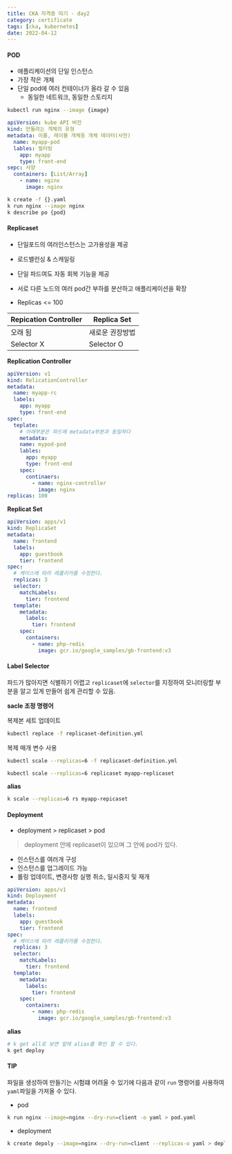 ```yaml
---
title: CKA 자격증 따기 - day2
category: certificate
tags: [cka, kubernetes]
date: 2022-04-12
---
```


#### POD

- 애플리케이션의 단일 인스턴스
- 가장 작은 개체
- 단일 pod에 여러 컨테이너가 올라 갈 수 있음
  - 동일한 네트워크, 동일한 스토리지

```bash
kubectl run nginx --image {image}
```

```yaml
apiVersion: kube API 버전
kind: 만들려는 객체의 유형
metadata: 이름, 레이블 개체등 개체 데이터(사전)
  name: myapp-pod
  lables: 필터링
    app: myapp
    type: front-end
sepc: 사양
  containers: [List/Array]
    - name: nginx
      image: nginx
```

```bash
k create -f {}.yaml
k run nginx --image nginx
k describe po {pod}
```

#### Replicaset

- 단일포드의 여러인스턴스는 고가용성을 제공

- 로드밸런싱 & 스캐일링
- 단일 파드여도 자동 회복 기능을 제공

- 서로 다른 노드의 여러 pod간 부하를 분산하고 애플리케이션을 확장
- Replicas <= 100

| Repication Controller | Replica Set     |
| --------------------- | --------------- |
| 오래 됨               | 새로운 권장방법 |
| Selector X            | Selector O      |

**Replication Controller**

```yaml
apiVersion: v1
kind: RelicationController
metadata:
  name: myapp-rc
  labels:
    app: myapp
    type: front-end
spec:
  teplate:
    # 아래부분은 파드에 metadata부분과 동일하다
    metadata:
    name: mypod-pod
    lables:
      app: myapp
      type: front-end
    spec:
      continaers:
        - name: nginx-controller
          image: nginx
replicas: 100
```

**Replicat Set**

```yaml
apiVersion: apps/v1
kind: ReplicaSet
metadata:
  name: frontend
  labels:
    app: guestbook
    tier: frontend
spec:
  # 케이스에 따라 레플리카를 수정한다.
  replicas: 3
  selector:
    matchLabels:
      tier: frontend
  template:
    metadata:
      labels:
        tier: frontend
    spec:
      containers:
        - name: php-redis
          image: gcr.io/google_samples/gb-frontend:v3
```

#### Label Selector

파드가 많아지면 식별하기 어렵고 `replicaset`에 `selector`를 지정하여 모니터링할 부분을 알고 있게 만들어 쉽게 관리할 수 있음.

**sacle 조정 명령어**

복제본 세트 업데이트

```bash
kubectl replace -f replicaset-definition.yml
```

복제 매개 변수 사용

```bash
kubectl scale --replicas=6 -f replicaset-definition.yml
```

```bash
kubectl scale --replicas=6 replicaset myapp-replicaset
```

**alias**

```bash
k scale --replicas=6 rs myapp-repicaset
```

#### Deployment

- deployment > replicaset > pod

> deployment 안에 replicaset이 있으며 그 안에 pod가 있다.

- 인스턴스를 여러개 구성
- 인스턴스를 업그레이드 가능
- 롤링 업데이트, 변경사항 실행 취소, 일시중지 및 재개

```yaml
apiVersion: apps/v1
kind: Deployment
metadata:
  name: frontend
  labels:
    app: guestbook
    tier: frontend
spec:
  # 케이스에 따라 레플리카를 수정한다.
  replicas: 3
  selector:
    matchLabels:
      tier: frontend
  template:
    metadata:
      labels:
        tier: frontend
    spec:
      containers:
        - name: php-redis
          image: gcr.io/google_samples/gb-frontend:v3
```

**alias**

```bash
# k get all로 보면 앞에 alias를 확인 할 수 있다.
k get deploy
```

#### TIP

파일을 생성하여 만들기는 시험떄 어려울 수 있기에 다음과 같이 `run` 명령어를 사용하여 `yaml`파일을 가져올 수 있다.

- pod

```bash
k run nginx --image=nginx --dry-run=client -o yaml > pod.yaml
```

- deployment

```bash
k create depoly --image=nginx --dry-run=client --replicas-o yaml > deploy_sample.yaml
```
